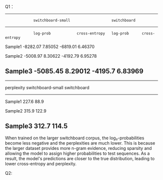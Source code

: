 Q1：

  --------------------------------------------------------------------------------
                 switchboard-small                   switchboard   
  -------------- ------------------- --------------- ------------- ---------------
                 log-prob            cross-entropy   log-prob      cross-entropy

  Sample1        -8282.07            7.85052         -6819.01      6.46370

  Sample2        -5008.97            8.30622         -4192.79      6.95278

  Sample3        -5085.45            8.29012         -4195.7       6.83969
  --------------------------------------------------------------------------------

  -----------------------------------------------------------------------
  perplexity              switchboard-small       switchboard
  ----------------------- ----------------------- -----------------------
  Sample1                 227.6                   88.9

  Sample2                 315.9                   122.9

  Sample3                 312.7                   114.5
  -----------------------------------------------------------------------

When trained on the larger switchboard corpus, the log₂-probabilities
become less negative and the perplexities are much lower. This is
because the larger dataset provides more n-gram evidence, reducing
sparsity and allowing the model to assign higher probabilities to test
sequences. As a result, the model's predictions are closer to the true
distribution, leading to lower cross-entropy and perplexity.

Q2:
